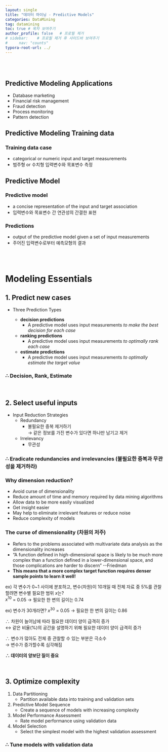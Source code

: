 ```yaml
---
layout: single
title: "데이터 마이닝 - Predictive Models"
categories: DataMining
tag: datamining
toc: true # 목차 보여주기
author_profile: false   # 프로필 제거
# sidebar:    # 프로필 제거 후 사이드바 보여주기
#     nav: "counts"
typora-root-url: ../
---
```

<br><br>

## Predictive Modeling Applications
- Database marketing
- Financial risk management
- Fraud detection
- Process monitoring
- Pattern detection

## Predictive Modeling Training data
### Training data case
- categorical or numeric input and target measurements
- 범주형 or 수치형 입력변수와 목표변수 측정

## Predictive Model
### Predictive model
- a concise representation of the input and target association
- 입력변수와 목표변수 간 연관성의 간결한 표현

### Predictions
- output of the predictive model given a set of input measurements
- 주어진 입력변수로부터 예측모형의 결과

<br>
<br>

# Modeling Essentials

## 1. Predict new cases
- Three Prediction Types

    - **decision predictions**
      - A predictive model uses input measurements *to make the best decision for each case*
    - **ranking predictions**
      - A predictive model uses input measurements *to optimally rank each case*
    - **estimate predictions**
      - A predictive model uses input measurements *to optimally estimate the target value*

### **∴ Decision, Rank, Estimate**

<br>

## 2. Select useful inputs
- Input Reduction Strategies
  - Redundancy
    - 불필요한 중복 제거하기<br>
    → 같은 정보를 가진 변수가 있다면 하나만 남기고 제거
  - Irrelevancy
    - 무관성

### **∴ Eradicate redundancies and irrelevancies (불필요한 중복과 무관성을 제거하라)**

### Why dimension reduction?
- Avoid curse of dimensionality
- Reduce amount of time and memory required by data mining algorithms
- Allow data to be more easily visualized
- Get insight easier
- May help to eliminate irrelevant features or reduce noise
- Reduce complexity of models

### **The curse of dimensionality (차원의 저주)**
- Refers to the problems associated with multivariate data analysis as the dimensionality increases
- “A function defined in high-dimensional space is likely to be much more complex than a function defined in a lower-dimensional space, and those complications are harder to discern” --Friedman
- **This means that a more complex target function requires denser sample points to learn it well!**

ex) 각 변수가 0~1 사이에 분포하고, 변수(차원)이 10개일 때 전체 자료 중 5%를 관찰할려면 변수별 필요한 범위 $x$는?<br>
$x^{10}$ = 0.05 → 필요한 한 변의 길이는 0.74

ex) 변수가 30개라면?
$x^{30}$ = 0.05 → 필요한 한 변의 길이는 0.86

∴ 차원이 늘어남에 따라 필요한 데이터 양이 급격히 증가<br>
↔ 같은 비율(%)의 공간을 설명하기 위해 필요한 데이터 양이 급격히 증가<br>

∴ 변수가 많아도 전체 중 관찰할 수 있는 부분은 극소수<br>
→ 변수가 증가할수록 심각해짐

**∴ 데이터의 양보단 질이 중요**

<br>

## 3. Optimize complexity
1. Data Partitioning
   - Partition available data into training and validation sets
2. Predictive Model Sequence
   - Create a sequence of models with increasing complexity
3. Model Performance Assessment
   - Rate model performance using validation data
3. Model Selection
   - Select the simplest model with the highest validation assessment

### ∴ **Tune models with validation data**
